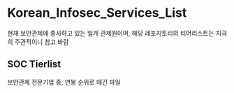 # Korean_Infosec_Services_List

현재 보안관제에 종사하고 있는 일개 관제원이며, 해당 레포지토리의 티어리스트는 지극히 주관적이니 참고 바람

## SOC Tierlist
보안관제 전문기업 중, 연봉 순위로 매긴 파일
